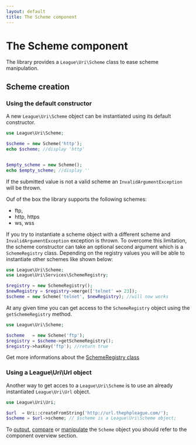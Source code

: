 ```yaml
---
layout: default
title: The Scheme component
---
```


# The Scheme component

The library provides a `League\Uri\Scheme` class to ease scheme manipulation.

## Scheme creation

### Using the default constructor

A new `League\Uri\Scheme` object can be instantiated using its default constructor.

~~~php
use League\Uri\Scheme;

$scheme = new Scheme('http');
echo $scheme; //display 'http'


$empty_scheme = new Scheme();
echo $empty_scheme; //display ''
~~~

<p class="message-warning">If the submitted value is not a valid scheme an <code>InvalidArgumentException</code> will be thrown.</p>

Ouf of the box the library supports the following schemes:

- ftp,
- http, https
- ws, wss

If you try to instantiate a scheme object with a different scheme and `InvalidArgumentException` exception is thrown. To overcome this limitation, the scheme constructor can take an optional second argument which is a `SchemeRegistry` class. Depending on the registry values you will be able to instantiate other schemes like shown below:

~~~php
use League\Uri\Scheme;
use League\Uri\Services\SchemeRegistry;

$registry = new SchemeRegistry();
$newRegistry = $registry->merge(['telnet' => 23]);
$scheme = new Scheme('telnet', $newRegistry); //will now works
~~~

At any given time you can get access to the `SchemeRegistry` object using the `getSchemeRegistry` method.

~~~php
use League\Uri\Scheme;

$scheme   = new Scheme('ftp');
$registry = $scheme->getSchemeRegistry();
$registry->hasKey('ftp'); //return true
~~~

Get more informations about the [SchemeRegistry class](/4.0/services/scheme-registration/)

### Using a League\Uri\Url object

Another way to get acces to a `League\Uri\Scheme` is to use an already instantiated `League\Uri\Url` object.

~~~php
use League\Uri\Uri;

$url  = Uri::createFromString('http://url.thephpleague.com/');
$scheme = $url->scheme; // $scheme is a League\Uri\Scheme object;
~~~

To [output](/4.0/components/overview/#components-string-representations), [compare](/4.0/components/overview/#components-comparison) or [manipulate](/4.0/components/overview/#components-modification) the `Scheme` object you should refer to the component overview section.